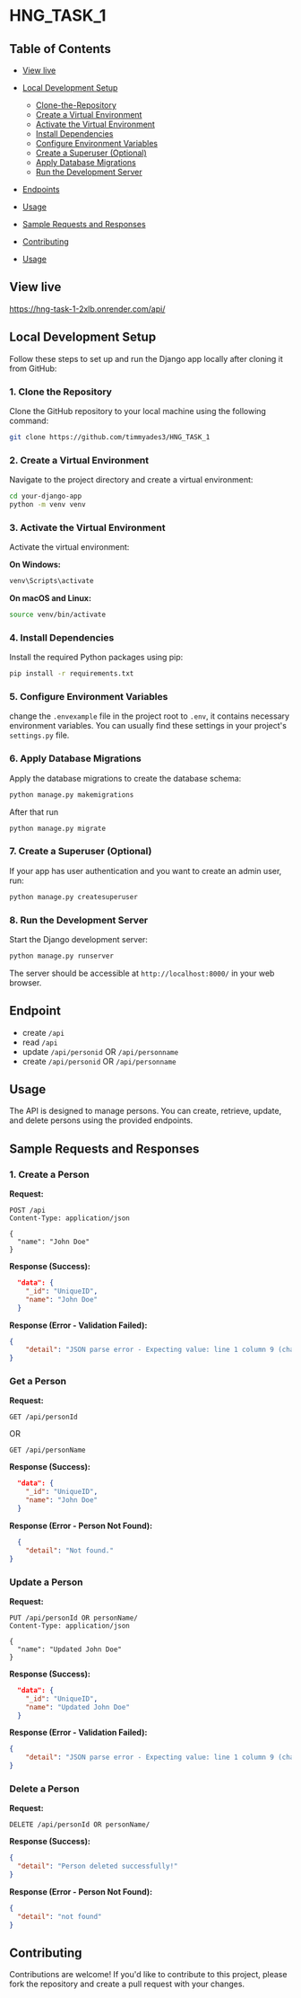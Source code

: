 # HNG_TASK_1

## Table of Contents

- [View live](##view-live)
- [Local Development Setup](#Local-Development-Setup)
  - [Clone-the-Repository](#1.Clone-the-Repository)
  - [Create a Virtual Environment](#2.-Create-a-Virtual-Environment)
  - [Activate the Virtual Environment](#3.-Activate-the-Virtual-Environment)
  - [Install Dependencies](#4.-Install-Dependencies)
  - [Configure Environment Variables](#5.-Configure-Environmen-Variables)
  - [Create a Superuser (Optional)](#7.-Create-a-Superuser-(Optional))
  - [Apply Database Migrations](#6.-Apply-Database-Migrations)
  - [Run the Development Server](#8Run-the-Development-Server)
- [Endpoints](#endpoints)
- [Usage](#usage)
- [Sample Requests and Responses](#sample-requests-and-responses)
- [Contributing](#contributing)


- [Usage](#usage)

## View live
 
 https://hng-task-1-2xlb.onrender.com/api/

## Local Development Setup

Follow these steps to set up and run the Django app locally after cloning it from GitHub:

### 1. Clone the Repository

Clone the GitHub repository to your local machine using the following command:

```bash
git clone https://github.com/timmyades3/HNG_TASK_1
```

### 2. Create a Virtual Environment

Navigate to the project directory and create a virtual environment:

```bash
cd your-django-app
python -m venv venv
```

### 3. Activate the Virtual Environment

Activate the virtual environment:

**On Windows:**

```bash
venv\Scripts\activate
```

**On macOS and Linux:**

```bash
source venv/bin/activate
```

### 4. Install Dependencies

Install the required Python packages using pip:

```bash
pip install -r requirements.txt
```

### 5. Configure Environment Variables

change the `.envexample` file in the project root  to `.env`, it contains necessary environment variables. You can usually find these settings in your project's `settings.py` file.



### 6. Apply Database Migrations

Apply the database migrations to create the database schema:

```bash
python manage.py makemigrations
```
After that run 
```bash
python manage.py migrate
```

### 7. Create a Superuser (Optional)

If your app has user authentication and you want to create an admin user, run:

```bash
python manage.py createsuperuser
```

### 8. Run the Development Server

Start the Django development server:

```bash
python manage.py runserver
```

The server should be accessible at `http://localhost:8000/` in your web browser.

## Endpoint 

- create `/api`
- read `/api`
- update `/api/personid` OR `/api/personname`
- create `/api/personid` OR `/api/personname`

## Usage

The API is designed to manage persons. You can create, retrieve, update, and delete persons using the provided endpoints.

## Sample Requests and Responses

### 1. Create a Person

**Request:**

```http
POST /api
Content-Type: application/json

{
  "name": "John Doe"
}
```

**Response (Success):**

```json  
  "data": {
    "_id": "UniqueID",
    "name": "John Doe"
  }
```
**Response (Error - Validation Failed):**

```json
{
    "detail": "JSON parse error - Expecting value: line 1 column 9 (char 8)"
}
```
### Get a Person

**Request:**

```http
GET /api/personId
```
OR
```http
GET /api/personName
```
**Response (Success):**

```json
  "data": {
    "_id": "UniqueID",
    "name": "John Doe"
  }

```

**Response (Error - Person Not Found):**

```json
  {
    "detail": "Not found."
}
```
### Update a Person

**Request:**

```http
PUT /api/personId OR personName/
Content-Type: application/json

{
  "name": "Updated John Doe"
}
```

**Response (Success):**

```json
  "data": {
    "_id": "UniqueID",
    "name": "Updated John Doe"
  }
```

**Response (Error - Validation Failed):**

```json
{
    "detail": "JSON parse error - Expecting value: line 1 column 9 (char 8)"
}
```
### Delete a Person

**Request:**

```http
DELETE /api/personId OR personName/
```

**Response (Success):**

```json
{
  "detail": "Person deleted successfully!"
}
```

**Response (Error - Person Not Found):**

```json
{
  "detail": "not found"
}
```

## Contributing

Contributions are welcome! If you'd like to contribute to this project, please fork the repository and create a pull request with your changes.
